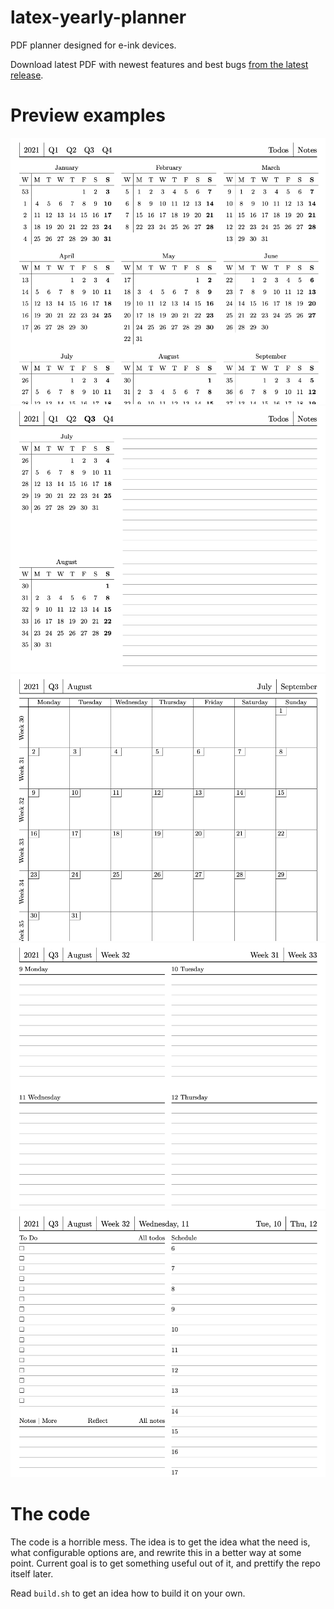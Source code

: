 # latex-yearly-planner

PDF planner designed for e-ink devices.

Download latest PDF with newest features and best bugs
[from the latest release](https://github.com/kudrykv/latex-yearly-planner/releases).

# Preview examples

![](./example_01_year.png)
![](./example_02_quarter.png)
![](./example_03_month.png)
![](./example_04_week.png)
![](./example_05_day.png)

# The code
The code is a horrible mess.
The idea is to get the idea what the need is, what configurable options are,
and rewrite this in a better way at some point.
Current goal is to get something useful out of it, and prettify the repo itself later.

Read `build.sh` to get an idea how to build it on your own.
